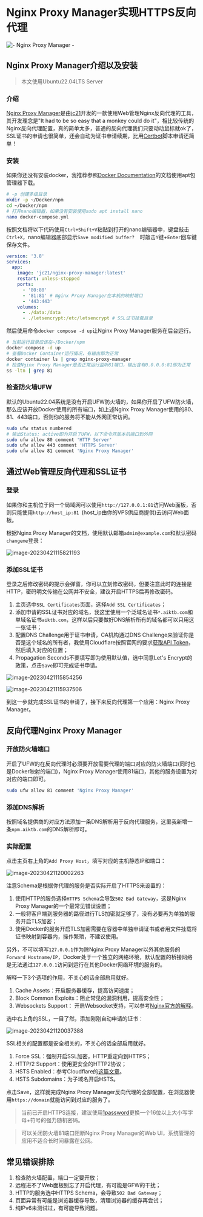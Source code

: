 # Nginx Proxy Manager实现HTTPS反向代理

![- Nginx Proxy Manager -](https://s2.loli.net/2023/04/21/b9ZztImo2WdrN8P.webp)

## Nginx Proxy Manager介绍以及安装

> 本文使用Ubuntu22.04LTS Server

### 介绍

[Nginx Proxy Manager](https://nginxproxymanager.com/)是由[jc21](https://github.com/jc21)开发的一款使用Web管理Nginx反向代理的工具，其开发理念是"It had to be so easy that a monkey could do it"，相比较传统的Nginx反向代理配置，真的简单太多，普通的反向代理我们只要动动鼠标就ok了，SSL证书的申请也很简单，还会自动为证书申请续期，比用[Certbot](https://certbot.eff.org/)脚本申请还简单！

### 安装

如果你还没有安装docker，我推荐参照[Docker Documentation](https://docs.docker.com/engine/install/ubuntu/)的文档使用apt包管理器下载。

```bash
# -p 创建多级目录
mkdir -p ~/Docker/npm 
cd ~/Docker/npm
# 打开nano编辑器，如果没有安装使用sudo apt install nano
nano docker-compose.yml 
```

按照文档将以下代码使用`Ctrl+Shift+V`粘贴到打开的nano编辑器中，键盘敲击`Ctrl+X`，nano编辑器底部显示`Save modified buffer?  `时敲击`Y`键+`Enter`回车键保存文件。

```yaml
version: '3.8'
services:
  app:
    image: 'jc21/nginx-proxy-manager:latest'
    restart: unless-stopped
    ports:
      - '80:80'
      - '81:81' # Nginx Proxy Manager在本机的映射端口
      - '443:443'
    volumes:
      - ./data:/data
      - ./letsencrypt:/etc/letsencrypt # SSL证书挂载目录
```

然后使用命令`docker compose -d up`让Nginx Proxy Manager服务在后台运行。

```bash
# 当前运行目录应该在~/Docker/npm
docker compose -d up
# 查看Docker Container运行情况，有输出即为正常
docker container ls | grep nginx-proxy-manager 
# 检查Nginx Proxy Manager是否正常运行监听81端口，输出含有0.0.0.0:81即为正常
ss -ltn | grep 81
```

### 检查防火墙UFW

默认的Ubuntu22.04系统是没有开启UFW防火墙的，如果你开启了UFW防火墙，那么应该开放Docker使用的所有端口，如上述Nginx Proxy Manager使用的80、81、443端口，否则你的服务将不能从外网正常访问。

```bash
sudo ufw status numbered
# 输出Status: active即为开启了UFW，以下命令开放本机端口到外网
sudo ufw allow 80 comment 'HTTP Server'
sudo ufw allow 443 comment 'HTTPS Server'
sudo ufw allow 81 comment 'Nginx Proxy Manager'
```

## 通过Web管理反向代理和SSL证书

### 登录

如果你和主机位于同一个局域网可以使用`http://127.0.0.1:81`访问Web面板，否则只能使用`http://host_ip:81 `(host_ip由你的VPS供应商提供)去访问Web面板。

根据Nginx Proxy Manager的文档，使用默认邮箱`admin@example.com`和默认密码`changeme`登录：

![image-20230421115821193](https://s2.loli.net/2023/04/21/sQGzlq4JhtRY8fH.webp)

### 添加SSL证书

登录之后修改密码的提示会弹窗，你可以立刻修改密码，但要注意此时的连接是HTTP，密码明文传输在公网并不安全，建议开启HTTPS后再修改密码。

1. 主页选中`SSL Certificates`页面，选择`Add SSL Certificates`；
2. 添加申请的SSL证书对应的域名，我这里使用一个泛域名证书`*.aiktb.com`和单域名证书`aiktb.com`，这样以后只要做好DNS解析所有的域名都可以只用这一张证书；
3. 配置DNS Challenge用于证书申请，CA机构通过DNS Challenge来验证你是否是这个域名的所有者，我使用Cloudflare按照官网的要求[获取API Token](https://developers.cloudflare.com/fundamentals/api/get-started/create-token/)，然后填入对应的位置；
4. Propagation Seconds不要填写即为使用默认值，选中同意Let's Encrypt的政策，点击`Save`即可完成证书申请。



![image-20230421115854256](https://s2.loli.net/2023/04/21/XmRvQ4qsag3Kb5f.webp)

![image-20230421115937506](https://s2.loli.net/2023/04/21/uDJ2ZLIKsqb4RwN.webp)

到这一步就完成SSL证书的申请了，接下来反向代理第一个应用：Nginx Proxy Manager。

## 反向代理Nginx Proxy Manager

### 开放防火墙端口

开启了UFW的在反向代理时必须要开放需要代理的端口对应的防火墙端口(同时也是Docker映射的端口)，Nginx Proxy Manager使用81端口，其他的服务设置为对对应的端口即可。

```bash
sudo ufw allow 81 comment 'Nginx Proxy Manager'
```

### 添加DNS解析

按照域名提供商的对应方法添加一条DNS解析用于反向代理服务，这里我新增一条`npm.aiktb.com`的DNS解析即可。

### 实际配置

点击主页右上角的`Add Proxy Host`，填写对应的主机静态IP和端口：

![image-20230421120002263](https://s2.loli.net/2023/04/21/4O3A9Whz5alrNFV.webp)

注意Schema是根据你代理的服务是否实际开启了HTTPS来设置的：

1. 使用HTTP的服务选择`HTTPS Schema`会导致`502 Bad Gateway`，这是Nginx Proxy Manager的一个最常见错误设置；
2. 一般将客户端到服务器的路径进行TLS加密就足够了，没有必要再为单独的服务开启TLS加密；
3. 使用Docker的服务开启TLS加密需要在容器中单独申请证书或者用文件挂载将证书映射到容器内，操作繁琐，不建议使用。

另外，不可以填写`127.0.0.1`作为除Nginx Proxy Manager以外其他服务的`Forward Hostname/IP`，Docker处于一个独立的网络环境，默认配置的桥接网络是无法通过`127.0.0.1`访问到运行在其他Docker网络环境的服务的。

解释一下3个选项的作用，不关心的话全部启用就好。

1. Cache Assets：开启服务器缓存，提高访问速度；
2. Block Common Exploits：阻止常见的漏洞利用，提高安全性；
3. Websockets Support： 开启Websocket支持，可以参考[Nginx官方的解释](https://www.nginx.com/blog/websocket-nginx/)。

选中右上角的SSL，一目了然，添加刚刚自动申请的证书：

![image-20230421120037388](https://s2.loli.net/2023/04/21/KpUh6q1Oy8BwXtW.webp)

SSL相关的配置都是安全相关的，不关心的话全部启用就好。

1. Force SSL：强制开启SSL加密，HTTP重定向到HTTPS；
2. HTTP/2 Support：使用更安全的HTTP2协议；
3. HSTS Enabled：参考Cloudflare的[这篇文章](https://developers.cloudflare.com/ssl/edge-certificates/additional-options/http-strict-transport-security/)。
4. HSTS Subdomains：为子域名开启HSTS。

点击Save，这样就完成Nginx Proxy Manager反向代理的全部配置，在浏览器使用`https://domain`就能访问到对应的服务了。

>当前已开启HTTPS连接，建议使用[1password](https://1password.com/password-generator/)更换一个16位以上大小写字母+符号的强力随机密码。
>

>可以关闭防火墙81端口阻断Nginx Proxy Manager的Web UI，系统管理的应用不适合长时间暴露在公网。

## 常见错误排除

1. 检查防火墙配置，端口一定要开放；
2. 远程进不了Web面板别忘了开启代理，有可能是GFW的干扰；
3. HTTP的服务选中HTTPS Schema，会导致`502 Bad Gateway`；
4. 页面异常有可能是浏览器缓存导致，清理浏览器的缓存再尝试；
5. 纯IPv6未测试过，有可能导致问题。

